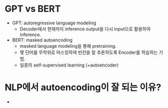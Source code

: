 
# GPT vs BERT
- GPT: autoregressive language modeling
  - Decoder에서 현재까지 inference output을 다시 input으로 활용하여 inference.  
- BERT: masked autoencoding
  - masked language modeling을 통해 pretraining. 
  - 몇 단어를 무작위로 마스킹하여 빈칸을 잘 추론하도록 Encoder를 학습하는 기법.
  - 일종의 self-supervised learning (+autoencoder)


# NLP에서 autoencoding이 잘 되는 이유?
- 
